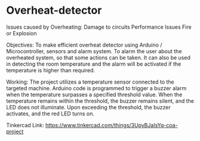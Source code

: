 # Overheat-detector
 Issues caused by Overheating:
 Damage to circuits
 Performance Issues
 Fire or Explosion

Objectives:
 To make efficient overheat detector using Arduino / Microcontroller, sensors and alarm system.
 To alarm the user about the overheated system, so that some actions can be taken.
 It can also be used in detecting the room temperature and the alarm will be activated if the temperature is higher than required.

Working:
 The project utilizes a temperature sensor connected to the targeted machine.
 Arduino code is programmed to trigger a buzzer alarm when the temperature surpasses a specified threshold value.
 When the temperature remains within the threshold, the buzzer remains silent, and the  LED  does not illuminate.
 Upon exceeding the threshold, the buzzer activates, and the red LED turns on.

Tinkercad Link:
https://www.tinkercad.com/things/3UpyBJaIsYq-coa-project

